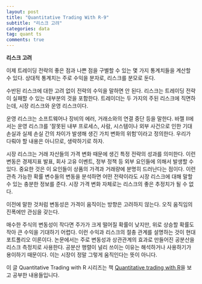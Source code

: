 ```yaml
---
layout: post
title: "Quantitative Trading With R-9"
subtitle: "리스크 고려"
categories: data
tag: quant ts
comments: true
---
```


**리스크 고려**

이제 트레이딩 전략의 좋은 점과 나쁜 점을 구별할 수 있는 몇 가지 통계치들을 계산할 수 있다. 상대적 통계치는 주로 수익을 분자로, 리스크를 분모로 둔다.

수반된 리스크에 대한 고려 없이 전략의 수익을 말하면 안 된다. 리스크는 트레이딩 전략이 실패할 수 있는 대부분의 것을 포함한다. 트레이더는 두 가지의 주된 리스크에 직면하는데, 시장 리스크와 운영 리스크이다.

운영 리스크는 소프트웨어나 장비의 에러, 거래소와의 연결 중단 등을 말한다. 바젤 II에서는 운영 리스크를 '잘못된 내부 프로세스, 사람, 시스템이나 외부 사건으로 인한 기대 손실과 실제 손실 간의 차이가 발생해 생긴 가치 변화의 위험'이라고 정의한다. 우리가 다뤄야 할 내용은 아니므로, 생략하기로 하자.

시장 리스크는 거래 자산들의 가격 변화 때문에 생긴 특정 전략의 성과를 의미한다. 이런 변동은 경제지표 발표, 회사 고유 이벤트, 정부 정책 등 외부 요인들에 의해서 발생할 수 있다. 중요한 것은 이 요인들이 상품의 가격과 거래량에 분명히 드러난다는 점이다. 이런 관측 가능한 확률 변수들의 변동을 분석하면 어떤 전략이라도 시장 리스크에 대해 말할 수 있는 충분한 정보를 준다. 시장 가격 변화 자체로는 리스크의 좋은 추정치가 될 수 없다.

이전에 말한 것처럼 변동성은 가격이 움직이는 방향은 고려하지 않는다. 오직 움직임의 진폭에만 관심을 갖는다.

매수한 주식의 변동성이 작다면 주가가 크게 떨어질 확률이 낮지만, 위로 상승할 확률도 작아 큰 수익을 기대하기 어렵다. 이런 수익과 리스크의 절충 관계를 설명하는 것이 현대 포트폴리오 이론이다. 논문에서는 주로 변동성과 상관관계의 효과로 만들어진 공분산을 리스크 측정치로 사용한다. 공분산 행렬이 널리 쓰이는 이유는 해석하거나 사용하기가 용이하기 때문이다. 이는 시장이 정말 그렇게 움직인다는 뜻이 아니다.



이 글 Quantitative Trading with R 시리즈는 책 [Quantitative trading with R](https://www.amazon.com/Quantitative-Trading-Understanding-Mathematical-Computational/dp/1137354070)을 보고 공부한 내용들입니다.